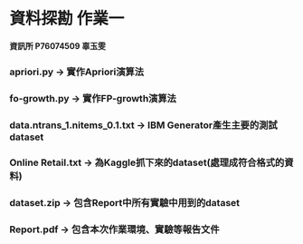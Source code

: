 # 資料探勘 作業一    
#### 資訊所 P76074509 辜玉雯


### apriori.py -> 實作Apriori演算法
### fo-growth.py -> 實作FP-growth演算法
### data.ntrans_1.nitems_0.1.txt -> IBM Generator產生主要的測試dataset
### Online Retail.txt -> 為Kaggle抓下來的dataset(處理成符合格式的資料)
### dataset.zip -> 包含Report中所有實驗中用到的dataset
### Report.pdf -> 包含本次作業環境、實驗等報告文件
